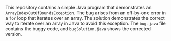 This repository contains a simple Java program that demonstrates an `ArrayIndexOutOfBoundsException`. The bug arises from an off-by-one error in a `for` loop that iterates over an array. The solution demonstrates the correct way to iterate over an array in Java to avoid this exception.  The `bug.java` file contains the buggy code, and `bugSolution.java` shows the corrected version.